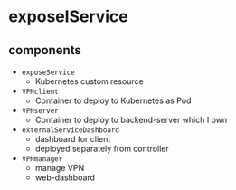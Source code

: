 # exposelService

## components

- `exposeService`
    - Kubernetes custom resource
- `VPNclient`
    - Container to deploy to Kubernetes as Pod
- `VPNserver`
    - Container to deploy to backend-server which I own
- `externalServiceDashboard`
    - dashboard for client
    - deployed separately from controller
- `VPNmanager`
    - manage VPN
    - web-dashboard

